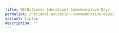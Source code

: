 ```yaml
---
title: NE(National Education) Commemorative Days
permalink: /national-education-commemorative-days/
variant: tiptap
description: ""
---
```

<p></p>